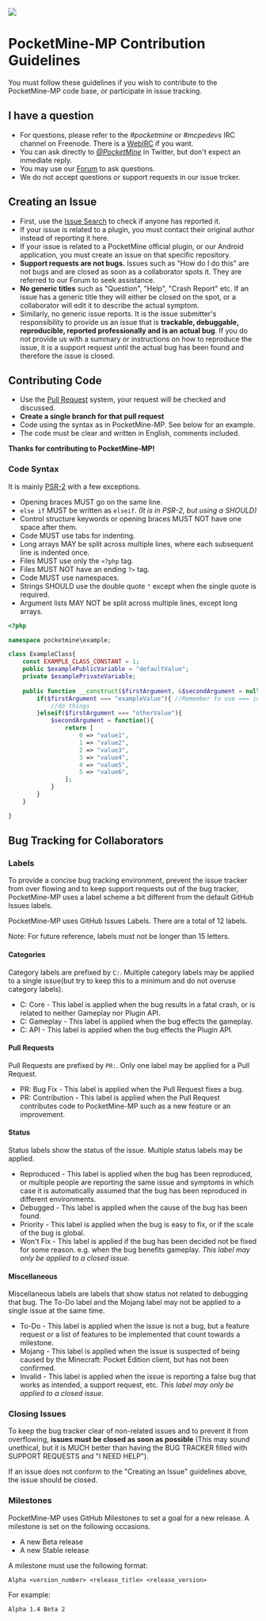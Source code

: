 ![](http://cdn.pocketmine.net/img/PocketMine-MP-h.png)

# PocketMine-MP Contribution Guidelines

You must follow these guidelines if you wish to contribute to the PocketMine-MP code base, or participate in issue tracking.

## I have a question
* For questions, please refer to the _#pocketmine_ or _#mcpedevs_ IRC channel on Freenode. There is a [WebIRC](http://webchat.freenode.net?channels=pocketmine,mcpedevs&uio=d4) if you want.
* You can ask directly to _[@PocketMine](https://twitter.com/PocketMine)_ in Twitter, but don't expect an inmediate reply.
* You may use our [Forum](http://forums.pocketmine.net) to ask questions.
* We do not accept questions or support requests in our issue trcker.

## Creating an Issue
 - First, use the [Issue Search](https://github.com/PocketMine/PocketMine-MP/search?ref=cmdform&type=Issues) to check if anyone has reported it.
 - If your issue is related to a plugin, you must contact their original author instead of reporting it here.
 - If your issue is related to a PocketMine official plugin, or our Android application, you must create an issue on that specific repository.
 - **Support requests are not bugs.** Issues such as "How do I do this" are not bugs and are closed as soon as a collaborator spots it. They are referred to our Forum to seek assistance.
 - **No generic titles** such as "Question", "Help", "Crash Report" etc. If an issue has a generic title they will either be closed on the spot, or a collaborator will edit it to describe the actual symptom.
 - Similarly, no generic issue reports. It is the issue submitter's responsibility to provide us an issue that is **trackable, debuggable, reproducible, reported professionally and is an actual bug**. If you do not provide us with a summary or instructions on how to reproduce the issue, it is a support request until the actual bug has been found and therefore the issue is closed.

## Contributing Code
* Use the [Pull Request](https://github.com/PocketMine/PocketMine-MP/pull/new) system, your request will be checked and discussed.
* __Create a single branch for that pull request__
* Code using the syntax as in PocketMine-MP. See below for an example.
* The code must be clear and written in English, comments included.

**Thanks for contributing to PocketMine-MP!**

### Code Syntax

It is mainly [PSR-2](https://github.com/php-fig/fig-standards/blob/master/accepted/PSR-1-basic-coding-standard.md) with a few exceptions.
* Opening braces MUST go on the same line.
* `else if` MUST be written as `elseif`. _(It is in PSR-2, but using a SHOULD)_
* Control structure keywords or opening braces MUST NOT have one space after them.
* Code MUST use tabs for indenting.
* Long arrays MAY be split across multiple lines, where each subsequent line is indented once. 
* Files MUST use only the `<?php` tag.
* Files MUST NOT have an ending `?>` tag.
* Code MUST use namespaces.
* Strings SHOULD use the double quote `"` except when the single quote is required.
* Argument lists MAY NOT be split across multiple lines, except long arrays.

```php
<?php 

namespace pocketmine\example;

class ExampleClass{
	const EXAMPLE_CLASS_CONSTANT = 1;
	public $examplePublicVariable = "defaultValue";
	private $examplePrivateVariable;
	
	public function __construct($firstArgument, &$secondArgument = null){
		if($firstArgument === "exampleValue"){ //Remember to use === instead == when possible
			//do things
		}elseif($firstArgument === "otherValue"){
			$secondArgument = function(){
				return [
					0 => "value1",
					1 => "value2",
					2 => "value3",
					3 => "value4",
					4 => "value5",
					5 => "value6",
				];
			}
		}
	}

}
```
## Bug Tracking for Collaborators

### Labels
To provide a concise bug tracking environment, prevent the issue tracker from over flowing and to keep support requests out of the bug tracker, PocketMine-MP uses a label scheme a bit different from the default GitHub Issues labels.

PocketMine-MP uses GitHub Issues Labels. There are a total of 12 labels.

Note: For future reference, labels must not be longer than 15 letters.

#### Categories
Category labels are prefixed by `C:`. Multiple category labels may be applied to a single issue(but try to keep this to a minimum and do not overuse category labels).
 - C: Core - This label is applied when the bug results in a fatal crash, or is related to neither Gameplay nor Plugin API.
 - C: Gameplay - This label is applied when the bug effects the gameplay.
 - C: API - This label is applied when the bug effects the Plugin API.

#### Pull Requests
Pull Requests are prefixed by `PR:`. Only one label may be applied for a Pull Request.
 - PR: Bug Fix - This label is applied when the Pull Request fixes a bug. 
 - PR: Contribution - This label is applied when the Pull Request contributes code to PocketMine-MP such as a new feature or an improvement.

#### Status
Status labels show the status of the issue. Multiple status labels may be applied.
 - Reproduced - This label is applied when the bug has been reproduced, or multiple people are reporting the same issue and symptoms in which case it is automatically assumed that the bug has been reproduced in different environments.
 - Debugged - This label is applied when the cause of the bug has been found.
 - Priority - This label is applied when the bug is easy to fix, or if the scale of the bug is global.
 - Won't Fix - This label is applied if the bug has been decided not be fixed for some reason. e.g. when the bug benefits gameplay. *This label may only be applied to a closed issue.*

#### Miscellaneous
Miscellaneous labels are labels that show status not related to debugging that bug. The To-Do label and the Mojang label may not be applied to a single issue at the same time.
 - To-Do - This label is applied when the issue is not a bug, but a feature request or a list of features to be implemented that count towards a milestone.
 - Mojang - This label is applied when the issue is suspected of being caused by the Minecraft: Pocket Edition client, but has not been confirmed.
 - Invalid - This label is applied when the issue is reporting a false bug that works as intended, a support request, etc. *This label may only be applied to a closed issue.*

### Closing Issues
To keep the bug tracker clear of non-related issues and to prevent it from overflowing, **issues must be closed as soon as possible** (This may sound unethical, but it is MUCH better than having the BUG TRACKER filled with SUPPORT REQUESTS and "I NEED HELP").

If an issue does not conform to the "Creating an Issue" guidelines above, the issue should be closed.

### Milestones
PocketMine-MP uses GitHub Milestones to set a goal for a new release. A milestone is set on the following occasions.

 - A new Beta release
 - A new Stable release

A milestone must use the following format:
```
Alpha <version_number> <release_title> <release_version>
```
For example:
```
Alpha 1.4 Beta 2
```
